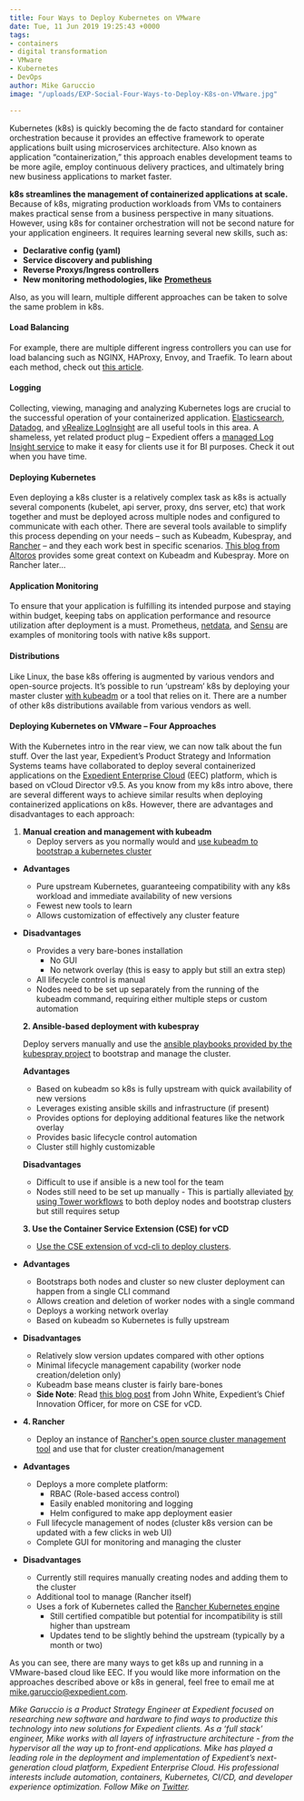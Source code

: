 ```yaml
---
title: Four Ways to Deploy Kubernetes on VMware
date: Tue, 11 Jun 2019 19:25:43 +0000
tags:
- containers
- digital transformation
- VMware
- Kubernetes
- DevOps
author: Mike Garuccio
image: "/uploads/EXP-Social-Four-Ways-to-Deploy-K8s-on-VMware.jpg"

---
```

Kubernetes (k8s) is quickly becoming the de facto standard for container orchestration because it provides an effective framework to operate applications built using microservices architecture. Also known as application “containerization,” this approach enables development teams to be more agile, employ continuous delivery practices, and ultimately bring new business applications to market faster.

**k8s streamlines the management of containerized applications at scale.** Because of k8s, migrating production workloads from VMs to containers makes practical sense from a business perspective in many situations. However, using k8s for container orchestration will not be second nature for your application engineers. It requires learning several new skills, such as:

* **Declarative config (yaml)**
* **Service discovery and publishing**
* **Reverse Proxys/Ingress controllers**
* **New monitoring methodologies, like** [**Prometheus**](https://github.com/coreos/prometheus-operator)

Also, as you will learn, multiple different approaches can be taken to solve the same problem in k8s.

#### Load Balancing

For example, there are multiple different ingress controllers you can use for load balancing such as NGINX, HAProxy, Envoy, and Traefik. To learn about each method, check out [this article](https://kubedex.com/ingress/).

#### Logging

Collecting, viewing, managing and analyzing Kubernetes logs are crucial to the successful operation of your containerized application. [Elasticsearch](https://www.elastic.co/elasticsearch-kubernetes), [Datadog](https://www.datadoghq.com/log-management/), and [vRealize LogInsight](https://www.vmware.com/products/vrealize-log-insight.html) are all useful tools in this area. A shameless, yet related product plug – Expedient offers a [managed Log Insight service](https://www.expedient.com/services/managed-services/compliance-security/unified-log-management/) to make it easy for clients use it for BI purposes. Check it out when you have time.

#### Deploying Kubernetes

Even deploying a k8s cluster is a relatively complex task as k8s is actually several components (kubelet, api server, proxy, dns server, etc) that work together and must be deployed across multiple nodes and configured to communicate with each other. There are several tools available to simplify this process depending on your needs – such as Kubeadm, Kubespray, and [Rancher](https://rancher.com/what-is-rancher/how-is-rancher-different/) – and they each work best in specific scenarios. [This blog from Altoros](https://www.altoros.com/blog/a-multitude-of-kubernetes-deployment-tools-kubespray-kops-and-kubeadm/) provides some great context on Kubeadm and Kubespray. More on Rancher later...

#### Application Monitoring

To ensure that your application is fulfilling its intended purpose and staying within budget, keeping tabs on application performance and resource utilization after deployment is a must. Prometheus, [netdata](https://docs.netdata.cloud/), and [Sensu](https://sensu.io/solutions/container-monitoring) are examples of monitoring tools with native k8s support.

#### Distributions

Like Linux, the base k8s offering is augmented by various vendors and open-source projects. It’s possible to run ‘upstream’ k8s by deploying your master cluster [with kubeadm](https://kubernetes.io/docs/setup/independent/create-cluster-kubeadm/) or a tool that relies on it. There are a number of other k8s distributions available from various vendors as well.

#### Deploying Kubernetes on VMware – Four Approaches

With the Kubernetes intro in the rear view, we can now talk about the fun stuff. Over the last year, Expedient’s Product Strategy and Information Systems teams have collaborated to deploy several containerized applications on the [Expedient Enterprise Cloud](https://www.expedient.com/services/infrastructure-as-a-service/cloud/) (EEC) platform, which is based on vCloud Director v9.5. As you know from my k8s intro above, there are several different ways to achieve similar results when deploying containerized applications on k8s. However, there are advantages and disadvantages to each approach:

1. **Manual creation and management with kubeadm**
   * Deploy servers as you normally would and [use kubeadm to bootstrap a kubernetes cluster](https://kubernetes.io/docs/setup/independent/create-cluster-kubeadm/)

* **Advantages**
  * Pure upstream Kubernetes, guaranteeing compatibility with any k8s workload and immediate availability of new versions
  * Fewest new tools to learn
  * Allows customization of effectively any cluster feature
* **Disadvantages**
  * Provides a very bare-bones installation
    * No GUI
    * No network overlay (this is easy to apply but still an extra step)
  * All lifecycle control is manual
  * Nodes need to be set up separately from the running of the kubeadm command, requiring either multiple steps or custom automation

  **2. Ansible-based deployment with kubespray**

  Deploy servers manually and use the [ansible playbooks provided by the kubespray project](https://github.com/kubernetes-sigs/kubespray) to bootstrap and manage the cluster.

  **Advantages**
  * Based on kubeadm so k8s is fully upstream with quick availability of new versions
  * Leverages existing ansible skills and infrastructure (if present)
  * Provides options for deploying additional features like the network overlay
  * Provides basic lifecycle control automation
  * Cluster still highly customizable

  **Disadvantages**
  * Difficult to use if ansible is a new tool for the team
  * Nodes still need to be set up manually - This is partially alleviated [by using Tower workflows](https://docs.ansible.com/ansible-tower/latest/html/userguide/workflows.html) to both deploy nodes and bootstrap clusters but still requires setup

  **3. Use the Container Service Extension (CSE) for vCD**
  * [Use the CSE extension of vcd-cli to deploy clusters](https://vmware.github.io/container-service-extension/CLUSTER_ADMIN.html#example).
* **Advantages**
  * Bootstraps both nodes and cluster so new cluster deployment can happen from a single CLI command
  * Allows creation and deletion of worker nodes with a single command
  * Deploys a working network overlay
  * Based on kubeadm so Kubernetes is fully upstream
* **Disadvantages**
  * Relatively slow version updates compared with other options
  * Minimal lifecycle management capability (worker node creation/deletion only)
  * Kubeadm base means cluster is fairly bare-bones
  * **Side Note**: Read [this blog post](https://www.expedient.com/blog/deploy-kubernetes-clusters-alongside-virtual-machines-with-expedient-enterprise-cloud/) from John White, Expedient’s Chief Innovation Officer, for more on CSE for vCD.
* **4. Rancher**
  * Deploy an instance of [Rancher's open source cluster management tool](https://rancher.com/products/rancher/) and use that for cluster creation/management
* **Advantages**
  * Deploys a more complete platform:
    * RBAC (Role-based access control)
    * Easily enabled monitoring and logging
    * Helm configured to make app deployment easier
  * Full lifecycle management of nodes (cluster k8s version can be updated with a few clicks in web UI)
  * Complete GUI for monitoring and managing the cluster
* **Disadvantages**
  * Currently still requires manually creating nodes and adding them to the cluster
  * Additional tool to manage (Rancher itself)
  * Uses a fork of Kubernetes called the [Rancher Kubernetes engine](https://github.com/rancher/rke)
    * Still certified compatible but potential for incompatibility is still higher than upstream
    * Updates tend to be slightly behind the upstream (typically by a month or two)

As you can see, there are many ways to get k8s up and running in a VMware-based cloud like EEC. If you would like more information on the approaches described above or k8s in general, feel free to email me at [mike.garuccio@expedient.com](mailto:mike.garuccio@expedient.com).

_Mike Garuccio is a Product Strategy Engineer at Expedient focused on researching new software and hardware to find ways to productize this technology into new solutions for Expedient clients. As a ‘full stack’ engineer, Mike works with all layers of infrastructure architecture - from the hypervisor all the way up to front-end applications. Mike has played a leading role in the deployment and implementation of Expedient’s next-generation cloud platform, Expedient Enterprise Cloud. His professional interests include automation, containers, Kubernetes, CI/CD, and developer experience optimization. Follow Mike on_ [_Twitter_](https://twitter.com/mgaruccio)_._